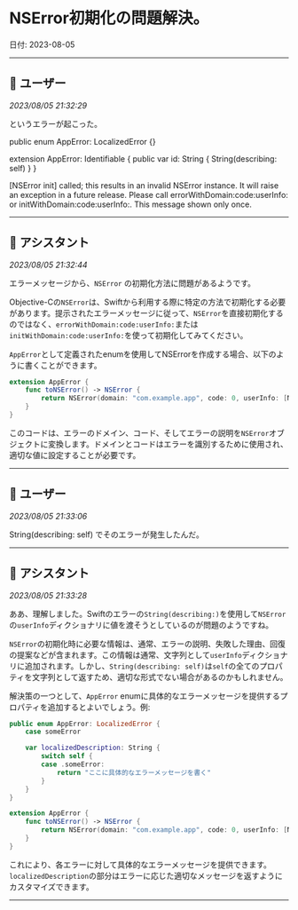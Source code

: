 # NSError初期化の問題解決。

日付: 2023-08-05

---

## 👤 ユーザー
*2023/08/05 21:32:29*

というエラーが起こった。

public enum AppError: LocalizedError {}

extension AppError: Identifiable {
    public var id: String {
        String(describing: self)
    }
}

[NSError init] called; this results in an invalid NSError instance. It will raise an exception in a future release. Please call errorWithDomain:code:userInfo: or initWithDomain:code:userInfo:. This message shown only once.

---

## 🤖 アシスタント
*2023/08/05 21:32:44*

エラーメッセージから、`NSError` の初期化方法に問題があるようです。

Objective-Cの`NSError`は、Swiftから利用する際に特定の方法で初期化する必要があります。提示されたエラーメッセージに従って、`NSError`を直接初期化するのではなく、`errorWithDomain:code:userInfo:`または`initWithDomain:code:userInfo:`を使って初期化してみてください。

`AppError`として定義されたenumを使用してNSErrorを作成する場合、以下のように書くことができます。

```swift
extension AppError {
    func toNSError() -> NSError {
        return NSError(domain: "com.example.app", code: 0, userInfo: [NSLocalizedDescriptionKey: String(describing: self)])
    }
}
```

このコードは、エラーのドメイン、コード、そしてエラーの説明を`NSError`オブジェクトに変換します。ドメインとコードはエラーを識別するために使用され、適切な値に設定することが必要です。

---

## 👤 ユーザー
*2023/08/05 21:33:06*

String(describing: self) でそのエラーが発生したんだ。

---

## 🤖 アシスタント
*2023/08/05 21:33:28*

ああ、理解しました。Swiftのエラーの`String(describing:)`を使用して`NSError`の`userInfo`ディクショナリに値を渡そうとしているのが問題のようですね。

`NSError`の初期化時に必要な情報は、通常、エラーの説明、失敗した理由、回復の提案などが含まれます。この情報は通常、文字列として`userInfo`ディクショナリに追加されます。しかし、`String(describing: self)`は`self`の全てのプロパティを文字列として返すため、適切な形式でない場合があるのかもしれません。

解決策の一つとして、`AppError` enumに具体的なエラーメッセージを提供するプロパティを追加するとよいでしょう。例:

```swift
public enum AppError: LocalizedError {
    case someError

    var localizedDescription: String {
        switch self {
        case .someError:
            return "ここに具体的なエラーメッセージを書く"
        }
    }
}

extension AppError {
    func toNSError() -> NSError {
        return NSError(domain: "com.example.app", code: 0, userInfo: [NSLocalizedDescriptionKey: localizedDescription])
    }
}
```

これにより、各エラーに対して具体的なエラーメッセージを提供できます。`localizedDescription`の部分はエラーに応じた適切なメッセージを返すようにカスタマイズできます。

---

